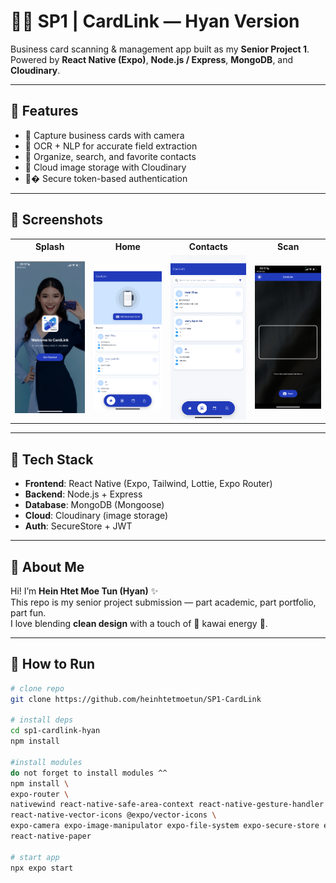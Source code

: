 # 🐰🥕 SP1 | CardLink — Hyan Version  

Business card scanning & management app built as my **Senior Project 1**.  
Powered by **React Native (Expo)**, **Node.js / Express**, **MongoDB**, and **Cloudinary**.  

---

## 🐰 Features
- 🥕 Capture business cards with camera  
- 🥕 OCR + NLP for accurate field extraction  
- 🥕 Organize, search, and favorite contacts  
- 🥕 Cloud image storage with Cloudinary  
- 🥕� Secure token-based authentication  

---

## 🐰 Screenshots

<table>
  <tr>
    <th> Splash</th>
    <th> Home</th>
    <th> Contacts</th>
    <th> Scan</th>
  </tr>
  <tr>
    <td><img src="docs/screenshots/obd.PNG" width="200"/></td>
    <td><img src="docs/screenshots/hme.PNG" width="200"/></td>
    <td><img src="docs/screenshots/cont.PNG" width="200"/></td>
    <td><img src="docs/screenshots/scn.PNG" width="200"/></td>
  </tr>
</table>

---

## 🐰 Tech Stack
- **Frontend**: React Native (Expo, Tailwind, Lottie, Expo Router)  
- **Backend**: Node.js + Express  
- **Database**: MongoDB (Mongoose)  
- **Cloud**: Cloudinary (image storage)  
- **Auth**: SecureStore + JWT  

---

## 🐰 About Me
Hi! I’m **Hein Htet Moe Tun (Hyan)** ✨  
This repo is my senior project submission — part academic, part portfolio, part fun.  
I love blending **clean design** with a touch of 🐰 kawai energy 🥕.  

---

## 🐰 How to Run
```bash
# clone repo
git clone https://github.com/heinhtetmoetun/SP1-CardLink

# install deps
cd sp1-cardlink-hyan
npm install

#install modules
do not forget to install modules ^^
npm install \
expo-router \
nativewind react-native-safe-area-context react-native-gesture-handler react-native-reanimated \
react-native-vector-icons @expo/vector-icons \
expo-camera expo-image-manipulator expo-file-system expo-secure-store expo-linear-gradient \
react-native-paper

# start app
npx expo start
